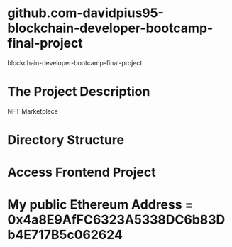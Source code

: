 # github.com-davidpius95-blockchain-developer-bootcamp-final-project
blockchain-developer-bootcamp-final-project



# The Project Description
NFT Marketplace


# Directory Structure

# Access Frontend Project

#  My public Ethereum Address = 0x4a8E9AfFC6323A5338DC6b83Db4E717B5c062624
